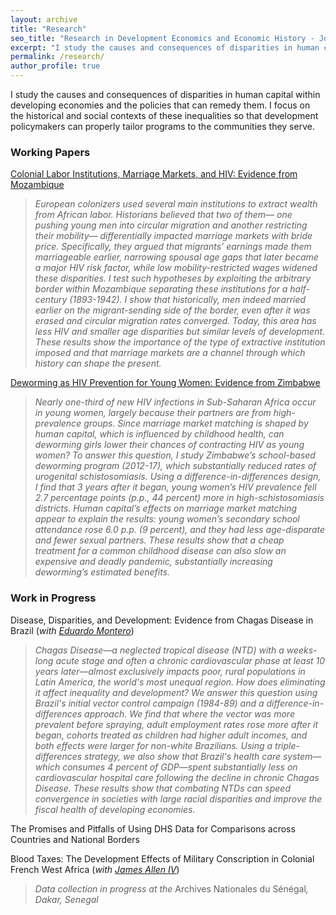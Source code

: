 ```yaml
---
layout: archive
title: "Research"
seo_title: "Research in Development Economics and Economic History - Jon Denton-Schneider"
excerpt: "I study the causes and consequences of disparities in human capital in developing economies and the policies that can remedy them."
permalink: /research/
author_profile: true
---
```


<p>
I study the causes and consequences of disparities in human capital within developing economies and the policies that can remedy them. I focus on the historical and social contexts of these inequalities so that development policymakers can properly tailor programs to the communities they serve.
</p>

<h3>Working Papers</h3>

<p>
<a href="https://jondentonschneider.com/files/denton-schneider_institutions_hiv.pdf">Colonial Labor Institutions, Marriage Markets, and HIV: Evidence from Mozambique</a>
  <blockquote>
  <i>European colonizers used several main institutions to extract wealth from African labor. Historians believed that two of them&mdash; one pushing young men into circular migration and another restricting their mobility&mdash; differentially impacted marriage markets with bride price. Specifically, they argued that migrants’ earnings made them marriageable earlier, narrowing spousal age gaps that later became a major HIV risk factor, while low mobility-restricted wages widened these disparities. I test such hypotheses by exploiting the arbitrary border within Mozambique separating these institutions for a half-century (1893-1942). I show that historically, men indeed married earlier on the migrant-sending side of the border, even after it was erased and circular migration rates converged. Today, this area has less HIV and smaller age disparities but similar levels of development. These results show the importance of the type of extractive institution imposed and that marriage markets are a channel through which history can shape the present.</i>
  </blockquote>
  </p>

<p>
<a href="https://jondentonschneider.com/files/denton-schneider_deworming_hiv.pdf">Deworming as HIV Prevention for Young Women: Evidence from Zimbabwe</a>
  <blockquote>
  <i>Nearly one-third of new HIV infections in Sub-Saharan Africa occur in young women, largely because their partners are from high-prevalence groups. Since marriage market matching is shaped by human capital, which is influenced by childhood health, can deworming girls lower their chances of contracting HIV as young women? To answer this question, I study Zimbabwe’s school-based deworming program (2012-17), which substantially reduced rates of urogenital schistosomiasis. Using a difference-in-differences design, I find that 3 years after it began, young women’s HIV prevalence fell 2.7 percentage points (p.p., 44 percent) more in high-schistosomiasis districts. Human capital’s effects on marriage market matching appear to explain the results: young women’s secondary school attendance rose 6.0 p.p. (9 percent), and they had less age-disparate and fewer sexual partners. These results show that a cheap treatment for a common childhood disease can also slow an expensive and deadly pandemic, substantially increasing deworming’s estimated benefits.</i>
  </blockquote>
  </p>
  


<h3>Work in Progress</h3>
  
<p>
 Disease, Disparities, and Development: Evidence from Chagas Disease in Brazil (<i>with <a href="https://www.eduardo-montero.com/">Eduardo Montero</a></i>)
  <blockquote>
  <i>Chagas Disease&mdash;a neglected tropical disease (NTD) with a weeks-long acute stage and often a chronic cardiovascular phase at least 10 years later&mdash;almost exclusively impacts poor, rural populations in Latin America, the world's most unequal region. How does eliminating it affect inequality and development? We answer this question using Brazil's initial vector control campaign (1984-89) and a difference-in-differences approach. We find that where the vector was more prevalent before spraying, adult employment rates rose more after it began, cohorts treated as children had higher adult incomes, and both effects were larger for non-white Brazilians. Using a triple-differences strategy, we also show that Brazil's health care system&mdash;which consumes 4 percent of GDP&mdash;spent substantially less on cardiovascular hospital care following the decline in chronic Chagas Disease. These results show that combating NTDs can speed convergence in societies with large racial disparities and improve the fiscal health of developing economies.</i>
  </blockquote>
  </p>

<p>
The Promises and Pitfalls of Using DHS Data for Comparisons across Countries and National Borders
</p>

<p>
  Blood Taxes: The Development Effects of Military Conscription in Colonial French West Africa (<i>with <a href="https://sites.google.com/view/jamesalleniv/home">James Allen IV</a></i>)
  <blockquote>
  <i>Data collection in progress at the </i>Archives Nationales du Sénégal<i>, Dakar, Senegal</i>
  </blockquote>
  </p>
